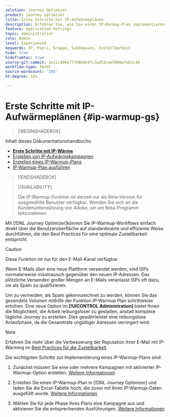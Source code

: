 ```yaml
---
solution: Journey Optimizer
product: journey optimizer
title: Erste Schritte mit IP-Aufwärmeplänen
description: Erfahren Sie, wie Sie einen IP-Warmup-Plan implementieren
feature: Application Settings
topic: Administration
role: Admin
level: Experienced
keywords: IP, Pools, Gruppe, Subdomains, Zustellbarkeit
hide: true
hidefromtoc: true
source-git-commit: 1ec2c406e777e08de97c3ad53cee5986afeb3c44
workflow-type: tm+mt
source-wordcount: '293'
ht-degree: 32%

---
```


# Erste Schritte mit IP-Aufwärmeplänen {#ip-warmup-gs}

<!--
>[!CONTEXTUALHELP]
>id="ajo_admin_ip_warmup_plan"
>title="Define your IP warmup plan"
>abstract="You can perform IP warmup workflows directly from the Journey Optimizer interface in a standardized and efficient way that follows the best practices for optimal deliverability."
-->

>[!BEGINSHADEBOX]

Inhalt dieses Dokumentationshandbuchs:

* **[Erste Schritte mit IP-Wärme](ip-warmup-gs.md)**
* [Erstellen von IP-Aufwärmekampagnen](ip-warmup-campaign.md)
* [Erstellen eines IP-Warmup-Plans](ip-warmup-plan.md)
* [IP-Warmup-Plan ausführen](ip-warmup-running.md)

>[!ENDSHADEBOX]

>[!AVAILABILITY]
>
>Die IP-Warmup-Funktion ist derzeit nur als Beta-Version für ausgewählte Benutzer verfügbar. Wenden Sie sich an die Kundenunterstützung von Adobe, um am Beta-Programm teilzunehmen.

Mit [!DNL Journey Optimizer]können Sie IP-Warmup-Workflows einfach direkt über die Benutzeroberfläche auf standardisierte und effiziente Weise durchführen, die den Best Practices für eine optimale Zustellbarkeit entspricht.

>[!CAUTION]
>
>Diese Funktion ist nur für den E-Mail-Kanal verfügbar.

Wenn E-Mails über eine neue Plattform versendet werden, sind ISPs normalerweise misstrauisch gegenüber den neuen IP-Adressen. Das plötzliche Versenden großer Mengen an E-Mails veranlasst ISPs oft dazu, sie als Spam zu qualifizieren.

Um zu vermeiden, als Spam gekennzeichnet zu werden, können Sie das gesendete Volumen mithilfe der Funktion IP-Warmup Plan schrittweise erhöhen. Eine neue Option im **[!UICONTROL Administration]** bietet Ihnen die Möglichkeit, die Arbeit reibungsloser zu gestalten, anstatt komplexe tägliche Journey zu erstellen. Dies gewährleistet eine reibungslose Anlaufphase, da die Gesamtrate ungültiger Adressen verringert wird.

>[!NOTE]
>
>Erfahren Sie mehr über die Verbesserung der Reputation Ihrer E-Mail mit IP-Warming im [Best Practices für die Zustellbarkeit](https://experienceleague.adobe.com/docs/deliverability-learn/deliverability-best-practice-guide/additional-resources/generic-resources/increase-reputation-with-ip-warming.html?lang=de).

<!--
Benefits

* Standardization on Campaign which will be easy for practitioners too > why?

* No more pain of creating queries, audiences and testing those as system will create the audiences. 

* Ease of excluding domains and changing the plan with help of simple toggles to exclude OR by editing numbers inline or create new phases or reupload plan if drastic change. No more pain of editing audience definitions, journey conditions

* There is an expectation that with this, it will ease around 30% of effort and will be much better experience for consultant/partner/practitioner - right from planning to execution to reporting
-->

Die wichtigsten Schritte zur Implementierung eines IP-Warmup-Plans sind:

1. Zunächst müssen Sie eine oder mehrere Kampagnen mit aktivierter IP-Warmup-Option erstellen. [Weitere Informationen](ip-warmup-campaign.md) <!--this is usually done by a marketer persona??)-->

1. Erstellen Sie einen IP-Warmup-Plan in [!DNL Journey Optimizer] und laden Sie die Excel-Tabelle hoch, die zuvor mit Ihren IP-Warmup-Daten ausgefüllt wurde. [Weitere Informationen](ip-warmup-plan.md) <!--this is usually done by a deliverability consultant??-->

1. Wählen Sie für jede Phase Ihres Plans eine Kampagne aus und aktivieren Sie die entsprechenden Ausführungen. [Weitere Informationen](ip-warmup-running.md)
